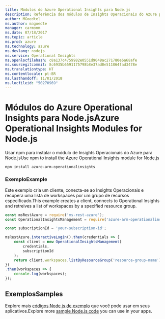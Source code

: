```yaml
---
title: Módulos do Azure Operational Insights para Node.js
description: Referência dos módulos de Insights Operacionais do Azure para Node.js
author: MGoedtel
ms.author: magoedte
manager: carmonm
ms.date: 07/18/2017
ms.topic: article
ms.prod: azure
ms.technology: azure
ms.devlang: nodejs
ms.service: Operational Insights
ms.openlocfilehash: c8a137c4759982e0551d9048ac271780e6a68afe
ms.sourcegitcommit: 8c6935b6591175798b8e37ad0e511864fad3478e
ms.translationtype: HT
ms.contentlocale: pt-BR
ms.lasthandoff: 11/01/2018
ms.locfileid: "50270969"
---
```

# <a name="azure-operational-insights-modules-for-nodejs"></a><span data-ttu-id="885a0-103">Módulos do Azure Operational Insights para Node.js</span><span class="sxs-lookup"><span data-stu-id="885a0-103">Azure Operational Insights Modules for Node.js</span></span>

<span data-ttu-id="885a0-104">Usar npm para instalar o módulo de Insights Operacionais do Azure para Node.js</span><span class="sxs-lookup"><span data-stu-id="885a0-104">Use npm to install the Azure Operational Insights module for Node.js</span></span>

```bash
npm install azure-arm-operationalinsights
```

### <a name="example"></a><span data-ttu-id="885a0-105">Exemplo</span><span class="sxs-lookup"><span data-stu-id="885a0-105">Example</span></span> 

<span data-ttu-id="885a0-106">Este exemplo cria um cliente, conecta-se ao Insights Operacionais e recupera uma lista de workspaces por um grupo de recursos especificado.</span><span class="sxs-lookup"><span data-stu-id="885a0-106">This example creates a client, connects to Operational Insights and retreives a list of workspaces by a specified resource group.</span></span>

```javascript
const msRestAzure = require('ms-rest-azure');
const OperationalInsightsManagement = require('azure-arm-operationalinsights');

const subscriptionId = 'your-subscription-id';

msRestAzure.interactiveLogin().then(credentials => {
    const client = new OperationalInsightsManagement(
        credentials,
        subscriptionId
    );
    return client.workspaces.listByResourceGroup('resource-group-name');
})
.then(workspaces => {
    console.log(workspaces);
});
``` 

## <a name="samples"></a><span data-ttu-id="885a0-107">Exemplos</span><span class="sxs-lookup"><span data-stu-id="885a0-107">Samples</span></span>

<span data-ttu-id="885a0-108">Explore mais [códigos Node.js de exemplo](https://azure.microsoft.com/resources/samples/?platform=nodejs) que você pode usar em seus aplicativos.</span><span class="sxs-lookup"><span data-stu-id="885a0-108">Explore more [sample Node.js code](https://azure.microsoft.com/resources/samples/?platform=nodejs) you can use in your apps.</span></span>
